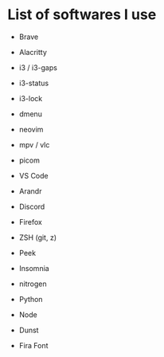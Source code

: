 # List of softwares I use

- Brave
- Alacritty
- i3 / i3-gaps
- i3-status
- i3-lock
- dmenu
- neovim
- mpv / vlc
- picom
- VS Code
- Arandr
- Discord
- Firefox
- ZSH (git, z)
- Peek
- Insomnia
- nitrogen
- Python
- Node
- Dunst

- Fira Font

